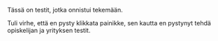 Tässä on testit, jotka onnistui tekemään.

Tuli virhe, että en pysty klikkata painikke, sen kautta en pystynyt tehdä opiskelijan ja yrityksen testit.